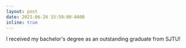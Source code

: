 ```yaml
---
layout: post
date: 2021-06-26 15:59:00-0400
inline: true
---
```


I received my bachelor's degree as an outstanding graduate from SJTU!
